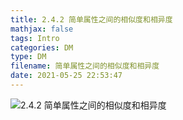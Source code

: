 ```yaml
---
title: 2.4.2 简单属性之间的相似度和相异度
mathjax: false
tags: Intro
categories: DM
type: DM
filename: 简单属性之间的相似度和相异度
date: 2021-05-25 22:53:47
---
```

<!--more -->

![2.4.2 简单属性之间的相似度和相异度](2.4.2/2.4.2%20%E7%AE%80%E5%8D%95%E5%B1%9E%E6%80%A7%E4%B9%8B%E9%97%B4%E7%9A%84%E7%9B%B8%E4%BC%BC%E5%BA%A6%E5%92%8C%E7%9B%B8%E5%BC%82%E5%BA%A6.svg)

